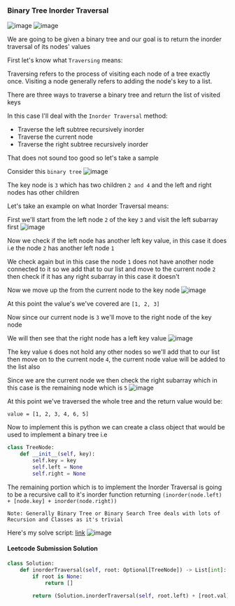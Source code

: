 <h3> Binary Tree Inorder Traversal </h3>

![image](https://github.com/h4ckyou/h4ckyou.github.io/assets/127159644/6efa44dd-4e85-4c8a-a914-c537f5ce77a2)
![image](https://github.com/h4ckyou/h4ckyou.github.io/assets/127159644/e6d31e7a-29f8-4bca-b79e-58b66dc501b5)

We are going to be given a binary tree and our goal is to return the inorder traversal of its nodes' values

First let's know what `Traversing` means:

Traversing refers to the process of visiting each node of a tree exactly once. Visiting a node generally refers to adding the node's key to a list.

There are three ways to traverse a binary tree and return the list of visited keys

In this case I'll deal with the `Inorder Traversal` method:

- Traverse the left subtree recursively inorder
- Traverse the current node
- Traverse the right subtree recursively inorder

That does not sound too good so let's take a sample

Consider this `binary tree` 
![image](https://github.com/h4ckyou/h4ckyou.github.io/assets/127159644/840f2369-e11a-4fb1-8af9-93b55189566c)

The key node is `3` which has two children `2 and 4` and the left and right nodes has other children

Let's take an example on what Inorder Traversal means:

First we'll start from the left node `2` of the key `3` and visit the left subarray first
![image](https://github.com/h4ckyou/h4ckyou.github.io/assets/127159644/6d5ca74c-4848-4877-b47a-d651d2364220)

Now we check if the left node has another left key value, in this case it does i.e the node `2` has another left node `1`

We check again but in this case the node `1` does not have another node connected to it so we add that to our list and move to the current node `2` then check if it has any right subarray in this case it doesn't

Now we move up the from the current node to the key node
![image](https://github.com/h4ckyou/h4ckyou.github.io/assets/127159644/aa07c62e-1bdc-4502-b07e-4eba7408b90e)

At this point the value's we've covered are `[1, 2, 3]`

Now since our current node is `3` we'll move to the right node of the key node

We will then see that the right node has a left key value
![image](https://github.com/h4ckyou/h4ckyou.github.io/assets/127159644/6246b820-9428-4ce8-abab-4c78d6de77f3)

The key value `6` does not hold any other nodes so we'll add that to our list then move on to the current node `4`, the current node value will be added to the list also 

Since we are the current node we then check the right subarray which in this case is the remaining node which is `5`
![image](https://github.com/h4ckyou/h4ckyou.github.io/assets/127159644/58718ed4-c3a5-40dd-8333-81dea0c08db9)

At this point we've traversed the whole tree and the return value would be:

```
value = [1, 2, 3, 4, 6, 5]
```

Now to implement this is python we can create a class object that would be used to implement a binary tree i.e

```python
class TreeNode:
    def __init__(self, key):
        self.key = key
        self.left = None
        self.right = None
```

The remaining portion which is to implement the Inorder Traversal is going to be a recursive call to it's inorder function returning `(inorder(node.left) + [node.key] + inorder(node.right))`

```
Note: Generally Binary Tree or Binary Search Tree deals with lots of Recursion and Classes as it's trivial
```

Here's my solve script: [link](https://github.com/h4ckyou/h4ckyou.github.io/blob/main/posts/programming/Leetcode/Binary%20Tree%20Inorder%20Traversal/solve.py)
![image](https://github.com/h4ckyou/h4ckyou.github.io/assets/127159644/5b640348-b755-48b2-ab36-a7cdf530f0c0)

#### Leetcode Submission Solution

```python
class Solution:
    def inorderTraversal(self, root: Optional[TreeNode]) -> List[int]:
        if root is None:
            return []
        
        return (Solution.inorderTraversal(self, root.left) + [root.val] + Solution.inorderTraversal(self, root.right))
```
